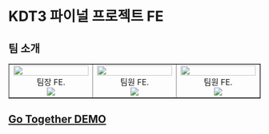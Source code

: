 # KDT3 파이널 프로젝트 FE

## 팀 소개

<table border>
  <tbody>
    <tr>
      <td align="center" width="200px">
        <img width="100%" src="https://avatars.githubusercontent.com/u/113992260?v=4"  alt=""/><br />
        팀장 FE.<br/>
        <a href="https://github.com/quokka-eating-carrots">
          <img src="https://img.shields.io/badge/조민정-000?style=flat-round&logo=GitHub&logoColor=white"/>
        </a>
      </td>
      <td align="center" width="200px">
        <img width="100%" src="https://avatars.githubusercontent.com/u/64674174?v=4"  alt=""/><br />
        팀원 FE.<br/>
        <a href="https://github.com/hyerimhan">
          <img src="https://img.shields.io/badge/한혜림-000?style=flat-round&logo=GitHub&logoColor=white"/>
        </a>
      </td>
      <td align="center" width="200px">
        <img width="100%" src="https://avatars.githubusercontent.com/u/108329185?v=4"  alt=""/>
        팀원 FE.<br/>
        <a href="https://github.com/Wonny-ing">
          <img src="https://img.shields.io/badge/홍혜원-000?style=flat-round&logo=GitHub&logoColor=white"/>
        </a>
      </td>
     </tr>
  </tbody>
</table>

## [Go Together DEMO](https://go-together-6.netlify.app)
